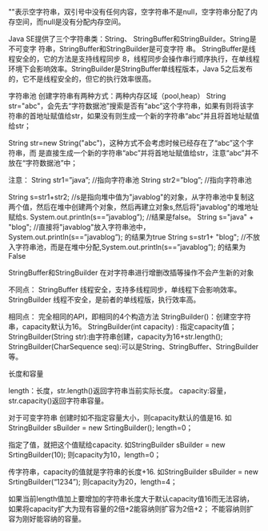 ""表示空字符串，双引号中没有任何内容，空字符串不是null，空字符串分配了内存空间，而null是没有分配内存空间。

Java SE提供了三个字符串类：String、
StringBuffer和StringBuilder。String是不可变字
符串，StringBuffer和StringBuilder是可变字符
串。
StringBuffer是线程安全的，它的方法是支持线程同步
8，线程同步会操作串行顺序执行，在单线程环境下会影响效率。StringBuilder是StringBuffer单线程版本，Java 5之后发布的，它不是线程安全的，但它的执行效率很高。


字符串池
创建字符串有两种方式：两种内存区域（pool,heap）
String str="abc"，会先去“字符数据池”搜索是否有“abc”这个字符串，如果有则将该字符串的首地址赋值给str，如果没有则生成一个新的字符串“abc”并且将首地址赋值给str；

String str=new String("abc")，这种方式不会考虑时候已经存在了“abc”这个字符串，而
是直接生成一个新的字符串“abc”并将首地址赋值给str，注意“abc”并不放在“字符数据池”中；
 
注意：
String str1=”java”;    //指向字符串池
String str2=”blog”;   //指向字符串池

String s=str1+str2;   //s是指向堆中值为"javablog"的对象，从字符串池中复制这两个值，然后在堆中创建两个对象，然后再建立对象s,然后将"javablog"的堆地址赋给s.  System.out.println(s==”javablog”);   //结果是false。
String s="java" + "blog"; //直接将"javablog"放入字符串池中，System.out.println(s==”javablog”); 的结果为true
String s=str1+ "blog"; //不放入字符串池，而是在堆中分配,System.out.println(s==”javablog”); 的结果为False


StringBuffer和StringBuilder
在对字符串进行增删改插等操作不会产生新的对象


不同点：
StringBuffer         线程安全，支持多线程同步，单线程下会影响效率。
StringBuilder       线程不安全，是前者的单线程版，执行效率高。

相同点：
完全相同的API，即相同的4个构造方法
StringBuilder()：创建空字符串，capacity默认为16。
StringBuilder(int capacity) : 指定capacity值；
StringBuilder(String str):由字符串创建，capacity为16+str.length();
StringBuilder(CharSequence seq):可以是String、StringBuffer、StringBuilder等。





长度和容量

length：长度，str.length()返回字符串当前实际长度。
capacity:容量，str.capacity()返回字符串容量。

对于可变字符串
创建时如不指定容量大小，则capacity默认的值是16.
如StringBuilder sBuilder = new SrtingBuilder();
length=0；

指定了值，就把这个值赋给capacity.
如StringBuilder sBuilder = new SrtingBuilder(10);
则capacity为10，length=0；

传字符串，capacity的值就是字符串的长度+16.
如StringBuilder sBuilder = new SrtingBuilder(“1234”);
则capacity为20，length=4；

如果当前length值加上要增加的字符串长度大于默认capacity值16而无法容纳，
如果将capacity扩大为现有容量的2倍+2能容纳则扩容为2倍+2；
不能容纳则扩容为刚好能容纳的容量。